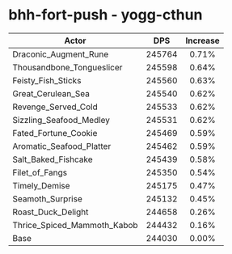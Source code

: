 # bhh-fort-push - yogg-cthun
| Actor | DPS | Increase |
|---|:---:|:---:|
|Draconic_Augment_Rune|245764|0.71%|
|Thousandbone_Tongueslicer|245598|0.64%|
|Feisty_Fish_Sticks|245560|0.63%|
|Great_Cerulean_Sea|245540|0.62%|
|Revenge_Served_Cold|245533|0.62%|
|Sizzling_Seafood_Medley|245531|0.62%|
|Fated_Fortune_Cookie|245469|0.59%|
|Aromatic_Seafood_Platter|245462|0.59%|
|Salt_Baked_Fishcake|245439|0.58%|
|Filet_of_Fangs|245350|0.54%|
|Timely_Demise|245175|0.47%|
|Seamoth_Surprise|245132|0.45%|
|Roast_Duck_Delight|244658|0.26%|
|Thrice_Spiced_Mammoth_Kabob|244432|0.16%|
|Base|244030|0.00%|

